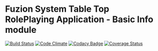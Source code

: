 # Fuzion System Table Top RolePlaying Application - Basic Info module
[![Build Status](https://travis-ci.org/Krypticdator/FSTTRPGBasicInfo.svg?branch=master)](https://travis-ci.org/Krypticdator/FSTTRPGBasicInfo)
[![Code Climate](https://codeclimate.com/github/Krypticdator/FSTTRPGBasicInfo/badges/gpa.svg)](https://codeclimate.com/github/Krypticdator/FSTTRPGBasicInfo)
[![Codacy Badge](https://api.codacy.com/project/badge/Grade/a9fc4ad9a48c4b81820cc53d0761a4e5)](https://www.codacy.com/app/toni-nurmi/FSTTRPGBasicInfo?utm_source=github.com&amp;utm_medium=referral&amp;utm_content=Krypticdator/FSTTRPGBasicInfo&amp;utm_campaign=Badge_Grade)
[![Coverage Status](https://coveralls.io/repos/github/Krypticdator/FSTTRPGBasicInfo/badge.svg?branch=master)](https://coveralls.io/github/Krypticdator/FSTTRPGBasicInfo?branch=master)
